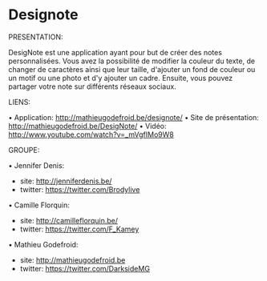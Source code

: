 Designote
=========


PRESENTATION:

DesigNote est une application ayant pour but de créer des notes personnalisées. Vous avez la possibilité de modifier la couleur du texte, de changer de caractères ainsi que leur taille, d'ajouter un fond de couleur ou un motif ou une photo et d'y ajouter un cadre. Ensuite, vous pouvez partager votre note sur différents réseaux sociaux.

LIENS:

• Application: http://mathieugodefroid.be/designote/
• Site de présentation: http://mathieugodefroid.be/DesigNote/
• Vidéo: http://www.youtube.com/watch?v=_mVgfIMo9W8


GROUPE:

• Jennifer Denis:
  - site: http://jenniferdenis.be/
  - twitter: https://twitter.com/Brodylive

• Camille Florquin:
  - site: http://camilleflorquin.be/
  - twitter: https://twitter.com/F_Kamey

• Mathieu Godefroid:
  - site: http://mathieugodefroid.be
  - twitter: https://twitter.com/DarksideMG
